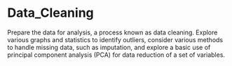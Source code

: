# Data_Cleaning
Prepare the data for analysis, a process known as data cleaning. Explore various graphs and statistics to identify outliers, consider various methods to handle missing data, such as imputation, and explore a basic use of principal component analysis (PCA) for data reduction of a set of variables.
